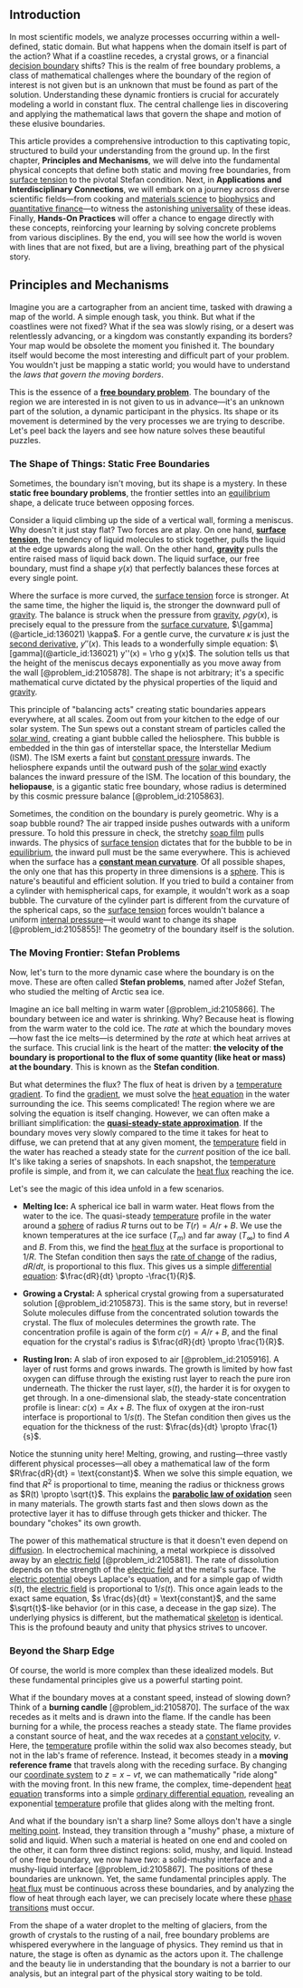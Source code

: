 ## Introduction
In most scientific models, we analyze processes occurring within a well-defined, static domain. But what happens when the domain itself is part of the action? What if a coastline recedes, a crystal grows, or a financial [decision boundary](@article_id:145579) shifts? This is the realm of free boundary problems, a class of mathematical challenges where the boundary of the region of interest is not given but is an unknown that must be found as part of the solution. Understanding these dynamic frontiers is crucial for accurately modeling a world in constant flux. The central challenge lies in discovering and applying the mathematical laws that govern the shape and motion of these elusive boundaries.

This article provides a comprehensive introduction to this captivating topic, structured to build your understanding from the ground up. In the first chapter, **Principles and Mechanisms**, we will delve into the fundamental physical concepts that define both static and moving free boundaries, from [surface tension](@article_id:145427) to the pivotal Stefan condition. Next, in **Applications and Interdisciplinary Connections**, we will embark on a journey across diverse scientific fields—from cooking and [materials science](@article_id:141167) to [biophysics](@article_id:154444) and [quantitative finance](@article_id:138626)—to witness the astonishing [universality](@article_id:139254) of these ideas. Finally, **Hands-On Practices** will offer a chance to engage directly with these concepts, reinforcing your learning by solving concrete problems from various disciplines. By the end, you will see how the world is woven with lines that are not fixed, but are a living, breathing part of the physical story.

## Principles and Mechanisms

Imagine you are a cartographer from an ancient time, tasked with drawing a map of the world. A simple enough task, you think. But what if the coastlines were not fixed? What if the sea was slowly rising, or a desert was relentlessly advancing, or a kingdom was constantly expanding its borders? Your map would be obsolete the moment you finished it. The boundary itself would become the most interesting and difficult part of your problem. You wouldn't just be mapping a static world; you would have to understand the *laws that govern the moving borders*.

This is the essence of a **[free boundary problem](@article_id:203220)**. The boundary of the region we are interested in is not given to us in advance—it's an unknown part of the solution, a dynamic participant in the physics. Its shape or its movement is determined by the very processes we are trying to describe. Let's peel back the layers and see how nature solves these beautiful puzzles.

### The Shape of Things: Static Free Boundaries

Sometimes, the boundary isn't moving, but its shape is a mystery. In these **static free boundary problems**, the frontier settles into an [equilibrium](@article_id:144554) shape, a delicate truce between opposing forces.

Consider a liquid climbing up the side of a vertical wall, forming a meniscus. Why doesn't it just stay flat? Two forces are at play. On one hand, **[surface tension](@article_id:145427)**, the tendency of liquid molecules to stick together, pulls the liquid at the edge upwards along the wall. On the other hand, **[gravity](@article_id:262981)** pulls the entire raised mass of liquid back down. The liquid surface, our free boundary, must find a shape $y(x)$ that perfectly balances these forces at every single point.

Where the surface is more curved, the [surface tension](@article_id:145427) force is stronger. At the same time, the higher the liquid is, the stronger the downward pull of [gravity](@article_id:262981). The balance is struck when the pressure from [gravity](@article_id:262981), $\rho g y(x)$, is precisely equal to the pressure from the [surface curvature](@article_id:265853), $\[gamma](@article_id:136021) \kappa$. For a gentle curve, the curvature $\kappa$ is just the [second derivative](@article_id:144014), $y''(x)$. This leads to a wonderfully simple equation: $\[gamma](@article_id:136021) y''(x) = \rho g y(x)$. The solution tells us that the height of the meniscus decays exponentially as you move away from the wall [@problem_id:2105878]. The shape is not arbitrary; it's a specific mathematical curve dictated by the physical properties of the liquid and [gravity](@article_id:262981).

This principle of "balancing acts" creating static boundaries appears everywhere, at all scales. Zoom out from your kitchen to the edge of our solar system. The Sun spews out a constant stream of particles called the [solar wind](@article_id:194084), creating a giant bubble called the heliosphere. This bubble is embedded in the thin gas of interstellar space, the Interstellar Medium (ISM). The ISM exerts a faint but [constant pressure](@article_id:141558) inwards. The heliosphere expands until the outward push of the [solar wind](@article_id:194084) exactly balances the inward pressure of the ISM. The location of this boundary, the **heliopause**, is a gigantic static free boundary, whose radius is determined by this cosmic pressure balance [@problem_id:2105863].

Sometimes, the condition on the boundary is purely geometric. Why is a soap bubble round? The air trapped inside pushes outwards with a uniform pressure. To hold this pressure in check, the stretchy [soap film](@article_id:267134) pulls inwards. The physics of [surface tension](@article_id:145427) dictates that for the bubble to be in [equilibrium](@article_id:144554), the inward pull must be the same everywhere. This is achieved when the surface has a **[constant mean curvature](@article_id:193514)**. Of all possible shapes, the only one that has this property in three dimensions is a [sphere](@article_id:267085). This is nature's beautiful and efficient solution. If you tried to build a container from a cylinder with hemispherical caps, for example, it wouldn't work as a soap bubble. The curvature of the cylinder part is different from the curvature of the spherical caps, so the [surface tension](@article_id:145427) forces wouldn't balance a uniform [internal pressure](@article_id:153202)—it would want to change its shape [@problem_id:2105855]! The geometry of the boundary itself is the solution.

### The Moving Frontier: Stefan Problems

Now, let's turn to the more dynamic case where the boundary is on the move. These are often called **Stefan problems**, named after Jožef Stefan, who studied the melting of Arctic sea ice.

Imagine an ice ball melting in warm water [@problem_id:2105866]. The boundary between ice and water is shrinking. Why? Because heat is flowing from the warm water to the cold ice. The *rate* at which the boundary moves—how fast the ice melts—is determined by the *rate* at which heat arrives at the surface. This crucial link is the heart of the matter: **the velocity of the boundary is proportional to the flux of some quantity (like heat or mass) at the boundary**. This is known as the **Stefan condition**.

But what determines the flux? The flux of heat is driven by a [temperature gradient](@article_id:136351). To find the [gradient](@article_id:136051), we must solve the [heat equation](@article_id:143941) in the water surrounding the ice. This seems complicated! The region where we are solving the equation is itself changing. However, we can often make a brilliant simplification: the **[quasi-steady-state approximation](@article_id:162821)**. If the boundary moves very slowly compared to the time it takes for heat to diffuse, we can pretend that at any given moment, the [temperature](@article_id:145715) field in the water has reached a steady state for the *current* position of the ice ball. It's like taking a series of snapshots. In each snapshot, the [temperature](@article_id:145715) profile is simple, and from it, we can calculate the [heat flux](@article_id:137977) reaching the ice.

Let's see the magic of this idea unfold in a few scenarios.

- **Melting Ice:** A spherical ice ball in warm water. Heat flows from the water to the ice. The quasi-steady [temperature](@article_id:145715) profile in the water around a [sphere](@article_id:267085) of radius $R$ turns out to be $T(r) = A/r + B$. We use the known temperatures at the ice surface ($T_m$) and far away ($T_\infty$) to find $A$ and $B$. From this, we find the [heat flux](@article_id:137977) at the surface is proportional to $1/R$. The Stefan condition then says the [rate of change](@article_id:158276) of the radius, $dR/dt$, is proportional to this flux. This gives us a simple [differential equation](@article_id:263690): $\frac{dR}{dt} \propto -\frac{1}{R}$.

- **Growing a Crystal:** A spherical crystal growing from a supersaturated solution [@problem_id:2105873]. This is the same story, but in reverse! Solute molecules diffuse from the concentrated solution towards the crystal. The flux of molecules determines the growth rate. The concentration profile is again of the form $c(r) = A/r + B$, and the final equation for the crystal's radius is $\frac{dR}{dt} \propto \frac{1}{R}$.

- **Rusting Iron:** A slab of iron exposed to air [@problem_id:2105916]. A layer of rust forms and grows inwards. The growth is limited by how fast oxygen can diffuse through the existing rust layer to reach the pure iron underneath. The thicker the rust layer, $s(t)$, the harder it is for oxygen to get through. In a one-dimensional slab, the steady-state concentration profile is linear: $c(x) = Ax + B$. The flux of oxygen at the iron-rust interface is proportional to $1/s(t)$. The Stefan condition then gives us the equation for the thickness of the rust: $\frac{ds}{dt} \propto \frac{1}{s}$.

Notice the stunning unity here! Melting, growing, and rusting—three vastly different physical processes—all obey a mathematical law of the form $R\frac{dR}{dt} = \text{constant}$. When we solve this simple equation, we find that $R^2$ is proportional to time, meaning the radius or thickness grows as $R(t) \propto \sqrt{t}$. This explains the **[parabolic law of oxidation](@article_id:166154)** seen in many materials. The growth starts fast and then slows down as the protective layer it has to diffuse through gets thicker and thicker. The boundary "chokes" its own growth.

The power of this mathematical structure is that it doesn't even depend on [diffusion](@article_id:140951). In electrochemical machining, a metal workpiece is dissolved away by an [electric field](@article_id:193832) [@problem_id:2105881]. The rate of dissolution depends on the strength of the [electric field](@article_id:193832) at the metal's surface. The [electric potential](@article_id:267060) obeys Laplace's equation, and for a simple gap of width $s(t)$, the [electric field](@article_id:193832) is proportional to $1/s(t)$. This once again leads to the exact same equation, $s \frac{ds}{dt} = \text{constant}$, and the same $\sqrt{t}$-like behavior (or in this case, a decease in the gap size). The underlying physics is different, but the mathematical [skeleton](@article_id:264913) is identical. This is the profound beauty and unity that physics strives to uncover.

### Beyond the Sharp Edge

Of course, the world is more complex than these idealized models. But these fundamental principles give us a powerful starting point.

What if the boundary moves at a constant speed, instead of slowing down? Think of a **burning candle** [@problem_id:2105870]. The surface of the wax recedes as it melts and is drawn into the flame. If the candle has been burning for a while, the process reaches a steady state. The flame provides a constant source of heat, and the wax recedes at a [constant velocity](@article_id:170188), $v$. Here, the [temperature](@article_id:145715) profile within the solid wax also becomes steady, but not in the lab's frame of reference. Instead, it becomes steady in a **moving reference frame** that travels along with the receding surface. By changing our [coordinate system](@article_id:155852) to $z = x - vt$, we can mathematically "ride along" with the moving front. In this new frame, the complex, time-dependent [heat equation](@article_id:143941) transforms into a simple [ordinary differential equation](@article_id:168127), revealing an exponential [temperature](@article_id:145715) profile that glides along with the melting front.

And what if the boundary isn't a sharp line? Some alloys don't have a single [melting point](@article_id:176493). Instead, they transition through a "mushy" phase, a mixture of solid and liquid. When such a material is heated on one end and cooled on the other, it can form three distinct regions: solid, mushy, and liquid. Instead of one free boundary, we now have *two*: a solid-mushy interface and a mushy-liquid interface [@problem_id:2105867]. The positions of these boundaries are unknown. Yet, the same fundamental principles apply. The [heat flux](@article_id:137977) must be continuous across these boundaries, and by analyzing the flow of heat through each layer, we can precisely locate where these [phase transitions](@article_id:136886) must occur.

From the shape of a water droplet to the melting of glaciers, from the growth of crystals to the rusting of a nail, free boundary problems are whispered everywhere in the language of physics. They remind us that in nature, the stage is often as dynamic as the actors upon it. The challenge and the beauty lie in understanding that the boundary is not a barrier to our analysis, but an integral part of the physical story waiting to be told.

